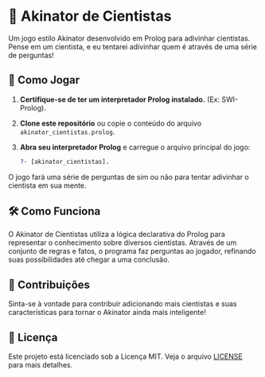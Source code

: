 # 🧠 Akinator de Cientistas

Um jogo estilo Akinator desenvolvido em Prolog para adivinhar cientistas. Pense em um cientista, e eu tentarei adivinhar quem é através de uma série de perguntas\!


## 🚀 Como Jogar

1.  **Certifique-se de ter um interpretador Prolog instalado.** (Ex: SWI-Prolog).

2.  **Clone este repositório** ou copie o conteúdo do arquivo `akinator_cientistas.prolog`.

3.  **Abra seu interpretador Prolog** e carregue o arquivo principal do jogo:

    ```prolog
    ?- [akinator_cientistas].
    ```

O jogo fará uma série de perguntas de sim ou não para tentar adivinhar o cientista em sua mente.


## 🛠️ Como Funciona

O Akinator de Cientistas utiliza a lógica declarativa do Prolog para representar o conhecimento sobre diversos cientistas. Através de um conjunto de regras e fatos, o programa faz perguntas ao jogador, refinando suas possibilidades até chegar a uma conclusão.


## 🤝 Contribuições

Sinta-se à vontade para contribuir adicionando mais cientistas e suas características para tornar o Akinator ainda mais inteligente\!

## 📄 Licença

Este projeto está licenciado sob a Licença MIT. Veja o arquivo [LICENSE](https://www.google.com/search?q=LICENSE) para mais detalhes.

